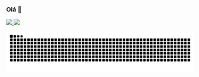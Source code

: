 ### Olá 👋

<div>
<a href="https://github.com/Gryzs">
<img height="150em" src="https://github-readme-stats.vercel.app/api/top-langs/?username=Gryzs&layout=compact&langs_count=7&theme=radical"/>
<img height="150em" src="https://github-readme-stats.vercel.app/api?username=Gryzs&show_icons=true&theme=radical&hiding_specific_stats=true&showing_icons&count_private=true"/>
</div>
 <div align="center">

  ![Snake animation](https://github.com/Gryzs/Gryzs/blob/output/github-contribution-grid-snake.svg)
  
</div>
